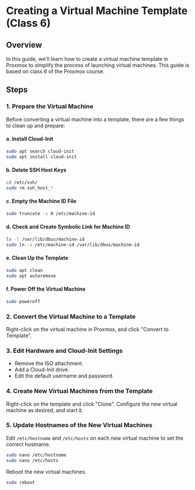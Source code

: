 # Creating a Virtual Machine Template (Class 6)

## Overview

In this guide, we'll learn how to create a virtual machine template in Proxmox to simplify the process of launching virtual machines. This guide is based on class 6 of the Proxmox course.

## Steps

### 1. Prepare the Virtual Machine

Before converting a virtual machine into a template, there are a few things to clean up and prepare:

#### a. Install Cloud-Init

```bash
sudo apt search cloud-init
sudo apt install cloud-init
```

#### b. Delete SSH Host Keys

```bash
cd /etc/ssh/
sudo rm ssh_host_*
```

#### c. Empty the Machine ID File

```bash
sudo truncate -s 0 /etc/machine-id
```

#### d. Check and Create Symbolic Link for Machine ID

```bash
ls -l /var/lib/dbus/machine-id
sudo ln -s /etc/machine-id /var/lib/dbus/machine-id
```

#### e. Clean Up the Template

```bash
sudo apt clean
sudo apt autoremove
```

#### f. Power Off the Virtual Machine

```bash
sudo poweroff
```

### 2. Convert the Virtual Machine to a Template

Right-click on the virtual machine in Proxmox, and click "Convert to Template".

### 3. Edit Hardware and Cloud-Init Settings

- Remove the ISO attachment.
- Add a Cloud-Init drive.
- Edit the default username and password.

### 4. Create New Virtual Machines from the Template

Right-click on the template and click "Clone". Configure the new virtual machine as desired, and start it.

### 5. Update Hostnames of the New Virtual Machines

Edit `/etc/hostname` and `/etc/hosts` on each new virtual machine to set the correct hostname.

```bash
sudo nano /etc/hostname
sudo nano /etc/hosts
```

Reboot the new virtual machines.

```bash
sudo reboot
```
